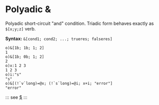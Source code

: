 # Polyadic &

Polyadic short-circuit "and" condition. Triadic form behaves exactly as ```$[x;y;z]``` verb.

**Syntax:** ```&[cond1; cond2; ...; trueres; falseres] ```

```o
o)&[1b; 1b; 1; 2]
1
o)&[1b; 0b; 1; 2]
2
o)x:1 2 3
1 2 3
o)i:"s"
"s"
o)&[(!`v`long)=@x; (!`s`long)=@i; x+i; "error"]
"error"
```

::: see
[$](/verbs/conditional/cond.md)
:::
